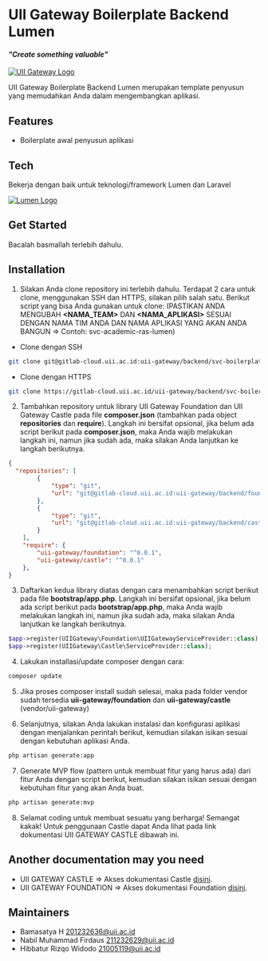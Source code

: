 # UII Gateway Boilerplate Backend Lumen

#### _"Create something valuable"_

[![UII Gateway Logo](https://gateway-dev.uii.ac.id/assets/images/loader/loader.gif)](https://gateway-dev.uii.ac.id/assets/images/loader/loader.gif)

UII Gateway Boilerplate Backend Lumen merupakan template penyusun yang memudahkan Anda dalam mengembangkan aplikasi.

## Features

- Boilerplate awal penyusun aplikasi

## Tech

Bekerja dengan baik untuk teknologi/framework Lumen dan Laravel

[![Lumen Logo](https://fiverr-res.cloudinary.com/images/t_main1,q_auto,f_auto,q_auto,f_auto/gigs/136508568/original/28a8514e644289bb301085a61e844b0fe0e8ecc4/create-rest-api-in-lumen-laravel-or-custom-php-4737.png)](https://fiverr-res.cloudinary.com/images/t_main1,q_auto,f_auto,q_auto,f_auto/gigs/136508568/original/28a8514e644289bb301085a61e844b0fe0e8ecc4/create-rest-api-in-lumen-laravel-or-custom-php-4737.png)

## Get Started

Bacalah basmallah terlebih dahulu.

## Installation

1. Silakan Anda clone repository ini terlebih dahulu. Terdapat 2 cara untuk clone, menggunakan SSH dan HTTPS, silakan pilih salah satu. Berikut script yang bisa Anda gunakan untuk clone: (PASTIKAN ANDA MENGUBAH **<NAMA_TEAM>** DAN **<NAMA_APLIKASI>** SESUAI DENGAN NAMA TIM ANDA DAN NAMA APLIKASI YANG AKAN ANDA BANGUN => Contoh: svc-academic-ras-lumen)

- Clone dengan SSH
```sh
git clone git@gitlab-cloud.uii.ac.id:uii-gateway/backend/svc-boilerplate-lumen.git svc-<NAMA_TEAM>-<NAMA_APLIKASI>-lumen
```

- Clone dengan HTTPS
```sh
git clone https://gitlab-cloud.uii.ac.id/uii-gateway/backend/svc-boilerplate-lumen.git svc-<NAMA_TEAM>-<NAMA_APLIKASI>-lumen
```

2. Tambahkan repository untuk library UII Gateway Foundation dan UII Gateway Castle pada file **composer.json** (tambahkan pada object **repositories** dan **require**). Langkah ini bersifat opsional, jika belum ada script berikut pada **composer.json**, maka Anda wajib melakukan langkah ini, namun jika sudah ada, maka silakan Anda lanjutkan ke langkah berikutnya.

```json
{
  "repositories": [
        {
            "type": "git",
            "url": "git@gitlab-cloud.uii.ac.id:uii-gateway/backend/foundation.git"
        },
        {
            "type": "git",
            "url": "git@gitlab-cloud.uii.ac.id:uii-gateway/backend/castle.git"
        }
    ],
    "require": {
        "uii-gateway/foundation": "^0.0.1",
        "uii-gateway/castle": "^0.0.1"
    },
}
```

3. Daftarkan kedua library diatas dengan cara menambahkan script berikut pada file **bootstrap/app.php**.  Langkah ini bersifat opsional, jika belum ada script berikut pada **bootstrap/app.php**, maka Anda wajib melakukan langkah ini, namun jika sudah ada, maka silakan Anda lanjutkan ke langkah berikutnya.

```php
$app->register(UIIGateway\Foundation\UIIGatewayServiceProvider::class);
$app->register(UIIGateway\Castle\ServiceProvider::class);
```

4. Lakukan installasi/update composer dengan cara:
 
```sh
composer update
```

5. Jika proses composer install sudah selesai, maka pada folder vendor sudah tersedia **uii-gateway/foundation** dan **uii-gateway/castle** (vendor/uii-gateway)

6. Selanjutnya, silakan Anda lakukan instalasi dan konfigurasi aplikasi dengan menjalankan perintah berikut, kemudian silakan isikan sesuai dengan kebutuhan aplikasi Anda.

```sh
php artisan generate:app
```

7. Generate MVP flow (pattern untuk membuat fitur yang harus ada) dari fitur Anda dengan script berikut, kemudian silakan isikan sesuai dengan kebutuhan fitur yang akan Anda buat.

```sh
php artisan generate:mvp
```

8. Selamat coding untuk membuat sesuatu yang berharga! Semangat kakak! Untuk penggunaan Castle dapat Anda lihat pada link dokumentasi UII GATEWAY CASTLE dibawah ini.


## Another documentation may you need

- UII GATEWAY CASTLE => Akses dokumentasi Castle [disini](https://gitlab-cloud.uii.ac.id/uii-gateway/backend/castle).
- UII GATEWAY FOUNDATION => Akses dokumentasi Foundation [disini](https://gitlab-cloud.uii.ac.id/uii-gateway/backend/foundation).

## Maintainers

* Bamasatya H <201232636@uii.ac.id>
* Nabil Muhammad Firdaus <211232629@uii.ac.id>
* Hibbatur Rizqo Widodo <21005119@uii.ac.id>
